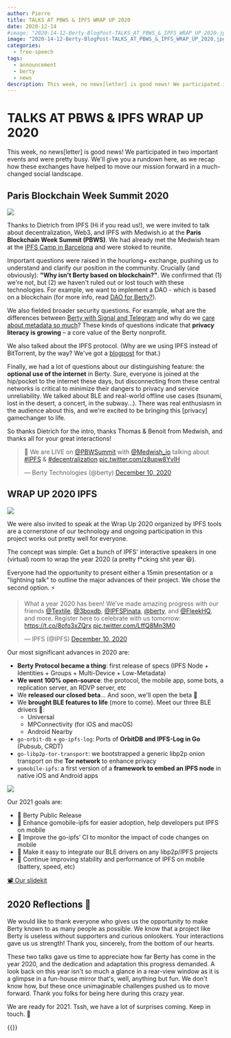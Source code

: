 ```yaml
---
author: Pierre
title: TALKS AT PBWS & IPFS WRAP UP 2020
date: 2020-12-14
#image: "2020-14-12-Berty-BlogPost-TALKS_AT_PBWS_&_IPFS_WRAP_UP_2020.jpg"
image: "2020-14-12-Berty-BlogPost-TALKS_AT_PBWS_&_IPFS_WRAP_UP_2020.jpg"
categories:
  - free-speech
tags:
  - announcement
  - berty
  - news
description: This week, no news[letter] is good news! We participated in two important events and were pretty busy. We'll give you a rundown here, as we recap how these exchanges have helped to move our mission forward in a much-changed social landscape.
---
```


# TALKS AT PBWS & IPFS WRAP UP 2020


This week, no news[letter] is good news! We participated in two important events and were pretty busy. We'll give you a rundown here, as we recap how these exchanges have helped to move our mission forward in a much-changed social landscape.


## Paris Blockchain Week Summit 2020

![](https://i.imgur.com/1M5txAS.png)



Thanks to Dietrich from IPFS (Hi if you read us!), we were invited to talk about decentralization, Web3, and IPFS with Medwish.io at the **Paris Blockchain Week Summit (PBWS)**. We had already met the Medwish team at the [IPFS Camp in Barcelona](https://berty.tech/blog/ipfs-camp/) and were stoked to reunite.

Important questions were raised in the hourlong+ exchange, pushing us to understand and clarify our position in the community. Crucially (and obviously): **"Why isn't Berty based on blockchain?"**. We confirmed that (1) we're not, but (2) we haven't ruled out or lost touch with these technologies. For example, we want to implement a DAO - which is based on a blockchain (for more info, read [DAO for Berty?](https://berty.tech/blog/dao-berty-1/)).

We also fielded broader security questions. For example, what are the differences between [Berty with Signal and Telegram](https://berty.tech/faq#what-are-the-advantages-of-berty-compared-to-the-other-messengers) and why do we [care about metadata so much](https://berty.tech/blog/metadata-mobile-messaging/)? These kinds of questions indicate that **privacy literacy is growing** – a core value of the Berty nonprofit.

We also talked about the IPFS protocol. (Why are we using IPFS instead of BitTorrent, by the way? We've got a [blogpost](https://berty.tech/blog/how-berty-works-ipfs/) for that.)

Finally, we had a lot of questions about our distinguishing feature: the **optional use of the internet** in Berty. Sure, everyone is joined at the hip/pocket to the internet these days, but disconnecting from these central networks is critical to minimize their dangers to privacy and service unreliability. We talked about BLE and real-world offline use cases (tsunami, lost in the desert, a concert, in the subway...). There was real enthusiasm in the audience about this, and we're excited to be bringing this [privacy] gamechanger to life.

So thanks Dietrich for the intro, thanks Thomas & Benoit from Medwish, and thanks all for your great interactions!

<blockquote class="twitter-tweet"><p lang="en" dir="ltr">🔴 We are LIVE on <a href="https://twitter.com/PBWSummit?ref_src=twsrc%5Etfw">@PBWSummit</a> with <a href="https://twitter.com/Medwish_io?ref_src=twsrc%5Etfw">@Medwish_io</a> talking about <a href="https://twitter.com/hashtag/IPFS?src=hash&amp;ref_src=twsrc%5Etfw">#IPFS</a> &amp; <a href="https://twitter.com/hashtag/decentralization?src=hash&amp;ref_src=twsrc%5Etfw">#decentralization</a> <a href="https://t.co/z8upw8YvIH">pic.twitter.com/z8upw8YvIH</a></p>&mdash; Berty Technologies (@berty) <a href="https://twitter.com/berty/status/1337069216592236551?ref_src=twsrc%5Etfw">December 10, 2020</a></blockquote> <script async src="https://platform.twitter.com/widgets.js" charset="utf-8"></script>

## WRAP UP 2020 IPFS

![](https://i.imgur.com/mq7fM9O.png)



We were also invited to speak at the Wrap Up 2020 organized by IPFS tools are a cornerstone of our technology and ongoing participation in this project works out pretty well for everyone.

The concept was simple: Get a bunch of IPFS' interactive speakers in one (virtual) room to wrap the year 2020 (a pretty f*cking shit year 😆).

Everyone had the opportunity to present either a 15min presentation or a "lightning talk" to outline the major advances of their project. We chose the second option. ⚡️

<blockquote class="twitter-tweet"><p lang="en" dir="ltr">What a year 2020 has been! We’ve made amazing progress with our friends <a href="https://twitter.com/Textile?ref_src=twsrc%5Etfw">@Textile</a>, <a href="https://twitter.com/3boxdb?ref_src=twsrc%5Etfw">@3boxdb</a>, <a href="https://twitter.com/IPFSPinata?ref_src=twsrc%5Etfw">@IPFSPinata</a>, <a href="https://twitter.com/berty?ref_src=twsrc%5Etfw">@berty</a>, and <a href="https://twitter.com/FleekHQ?ref_src=twsrc%5Etfw">@FleekHQ</a>, and more. Register here to celebrate with us tomorrow: <a href="https://t.co/8ofo3xZQrx">https://t.co/8ofo3xZQrx</a> <a href="https://t.co/LffQ8Mn3M0">pic.twitter.com/LffQ8Mn3M0</a></p>&mdash; IPFS (@IPFS) <a href="https://twitter.com/IPFS/status/1337049716115247104?ref_src=twsrc%5Etfw">December 10, 2020</a></blockquote> <script async src="https://platform.twitter.com/widgets.js" charset="utf-8"></script>

Our most significant advances in 2020 are:

* **Berty Protocol became a thing**: first release of specs (IPFS Node + Identities + Groups + Multi-Device + Low-Metadata)
* **We went 100% open-source**: the protocol, the mobile app, some bots, a replication server, an RDVP server, etc
* We **released our closed beta**... And soon, we'll open the beta 🎉
* We **brought BLE features to life** (more to come). Meet our three BLE drivers 👋:
    * Universal
    * MPConnectivity (for iOS and macOS)
    * Android Nearby
* `go-orbit-db` + `go-ipfs-log`: Ports of **OrbitDB and IPFS-Log in Go** (Pubsub, CRDT)
* `go-libp2p-tor-transport`: we bootstrapped a generic libp2p onion transport on the **Tor network** to enhance privacy
* `gomobile-ipfs`: a first version of a **framework to embed an IPFS node** in native iOS and Android apps



![](https://i.imgur.com/ikhSKuU.jpg)

Our 2021 goals are:

* 🚀    Berty Public Release
* 🧡     Enhance gomobile-ipfs for easier adoption, help developers put IPFS on mobile
* 📱    Improve the go-ipfs’ CI to monitor the impact of code changes on mobile
* 📡    Make it easy to integrate our BLE drivers on any libp2p/IPFS projects
* 🔋    Continue improving stability and performance of IPFS on mobile (battery, speed, etc)


[📽️  Our slidekit](https://docs.google.com/presentation/d/e/2PACX-1vSK1nI-9nxr1XseINqRsAow87AdxS2zIBgwY6ImXQ6tPm1tdgxqxmjU3NeOtx-WXnNzSRVc_1UCK3k6/pub?start=false&loop=false&delayms=3000)


## 2020 Reflections 💭


We would like to thank everyone who gives us the opportunity to make Berty known to as many people as possible. We know that a project like Berty is useless without supporters and curious onlookers. Your interactions gave us us strength! Thank you, sincerely, from the bottom of our hearts.

These two talks gave us time to appreciate how far Berty has come in the year 2020, and the dedication and adaptation this progress demanded. A look back on this year isn't so much a glance in a rear-view window as it is a glimpse in a fun-house mirror that's, well, anything but fun. We don't know how, but these once unimaginable challenges pushed us to move forward. Thank you folks for being here during this crazy year.

We are ready for 2021. Tssh, we have a lot of surprises coming. Keep in touch. 🥂



{{<tweet id="1324380426090270721">}}


